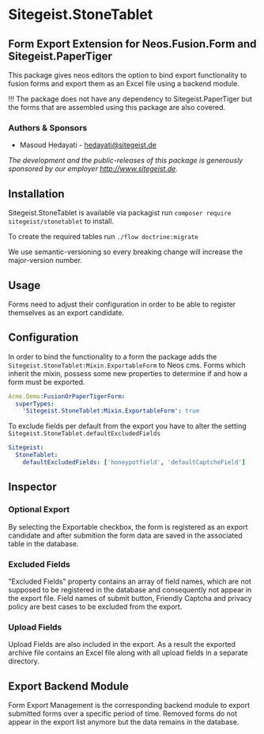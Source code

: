 # Sitegeist.StoneTablet
## Form Export Extension for Neos.Fusion.Form and Sitegeist.PaperTiger

This package gives neos editors the option to bind export functionality to fusion forms and export them as an Excel file using a backend module.

!!! The package does not have any dependency to Sitegeist.PaperTiger but the forms that are assembled using this package are also covered.

### Authors & Sponsors

* Masoud Hedayati - hedayati@sitegeist.de

*The development and the public-releases of this package is generously sponsored by our employer http://www.sitegeist.de.*

## Installation

Sitegeist.StoneTablet is available via packagist run `composer require sitegeist/stonetablet` to install.

To create the required tables run `./flow doctrine:migrate`

We use semantic-versioning so every breaking change will increase the major-version number.

## Usage

Forms need to adjust their configuration in order to be able to register themselves as an export candidate.

## Configuration

In order to bind the functionality to a form the package adds the `Sitegeist.StoneTablet:Mixin.ExportableForm` to Neos cms.
Forms which inherit the mixin, possess some new properties to determine if and how a form must be exported.

```yaml
Acme.Demo:FusionOrPaperTigerForm:
  superTypes:
    'Sitegeist.StoneTablet:Mixin.ExportableForm': true
```

To exclude fields per default from the export you have to alter the setting `Sitegeist.StoneTablet.defaultExcludedFields`

```yaml
Sitegeist:
  StoneTablet:
    defaultExcludedFields: ['honeypotfield', 'defaultCaptcheField']
```

## Inspector

### Optional Export

By selecting the Exportable checkbox, the form is registered as an export candidate and after submition the form data are saved in the associated table in the database.

### Excluded Fields

"Excluded Fields" property contains an array of field names, which are not supposed to be registered in the database and consequently not appear in the export file.
Field names of submit button, Friendly Captcha and privacy policy are best cases to be excluded from the export.

### Upload Fields

Upload Fields are also included in the export. As a result the exported archive file contains an Excel file along with all upload fields in a separate directory.

## Export Backend Module

Form Export Management is the corresponding backend module to export submitted forms over a specific period of time.
Removed forms do not appear in the export list anymore but the data remains in the database.
